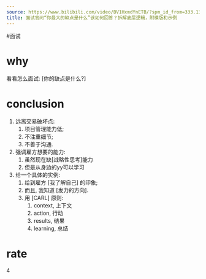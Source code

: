 ```yaml
---
source: https://www.bilibili.com/video/BV1HxmdYnETB/?spm_id_from=333.1387.favlist.content.click&vd_source=549bde2564979641a5f0adbcfa529b0a
title: 面试官问“你最大的缺点是什么”该如何回答？拆解底层逻辑，附模版和示例
---
```


#面试
# why
看看怎么面试: [你的缺点是什么?]

# conclusion
1. 远离交易破坏点:
	1. 项目管理能力低;
	2. 不注重细节;
	3. 不善于沟通.
2. 强调雇方想要的能力:
	1. 虽然现在缺[战略性思考]能力
	2. 但是从身边的yy可以学习
3. 给一个具体的实例:
	1. 给到雇方 [我了解自己] 的印象;
	2. 而且, 我知道 [发力的方向].
	3. 用 [CARL] 原则:
		1. context, 上下文
		2. action, 行动
		3. results, 结果
		4. learning, 总结
# rate
4